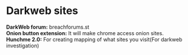 # Darkweb sites
**DarkWeb forum:** breachforums.st   <br>
**Onion button extension:** It will make chrome access onion sites.  <br>
**Hunchme 2.0:** For creating mapping of what sites you visit(For darkweb investigation)  <br>
